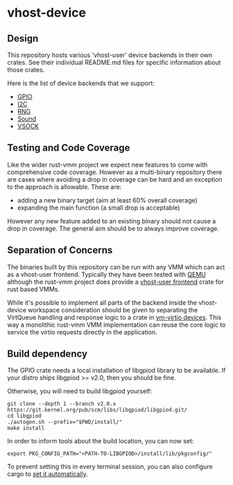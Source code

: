 # vhost-device

## Design

This repository hosts various 'vhost-user' device backends in their own crates.
See their individual README.md files for specific information about those
crates.

Here is the list of device backends that we support:

- [GPIO](https://github.com/rust-vmm/vhost-device/blob/main/crates/gpio/README.md)
- [I2C](https://github.com/rust-vmm/vhost-device/blob/main/crates/i2c/README.md)
- [RNG](https://github.com/rust-vmm/vhost-device/blob/main/crates/rng/README.md)
- [Sound](https://github.com/rust-vmm/vhost-device/blob/main/crates/sound/README.md)
- [VSOCK](https://github.com/rust-vmm/vhost-device/blob/main/crates/vsock/README.md)

## Testing and Code Coverage

Like the wider rust-vmm project we expect new features to come with
comprehensive code coverage. However as a multi-binary repository
there are cases where avoiding a drop in coverage can be hard and an
exception to the approach is allowable. These are:

* adding a new binary target (aim at least 60% overall coverage)
* expanding the main function (a small drop is acceptable)

However any new feature added to an existing binary should not cause a
drop in coverage. The general aim should be to always improve
coverage.

## Separation of Concerns

The binaries built by this repository can be run with any VMM which
can act as a vhost-user frontend. Typically they have been tested with
[QEMU](https://www.qemu.org) although the rust-vmm project does
provide a [vhost-user
frontend](https://github.com/rust-vmm/vhost/tree/main/src/vhost_user)
crate for rust based VMMs.

While it's possible to implement all parts of the backend inside the
vhost-device workspace consideration should be given to separating the
VirtQueue handling and response logic to a crate in [vm-virtio
devices](https://github.com/rust-vmm/vm-virtio/tree/main/crates/devices).
This way a monolithic rust-vmm VMM implementation can reuse the core
logic to service the virtio requests directly in the application.

## Build dependency

The GPIO crate needs a local installation of libgpiod library to be available.
If your distro ships libgpiod >= v2.0, then you should be fine.

Otherwise, you will need to build libgpiod yourself:

    git clone --depth 1 --branch v2.0.x https://git.kernel.org/pub/scm/libs/libgpiod/libgpiod.git/
    cd libgpiod
    ./autogen.sh --prefix="$PWD/install/"
    make install

In order to inform tools about the build location, you can now set:

    export PKG_CONFIG_PATH="<PATH-TO-LIBGPIOD>/install/lib/pkgconfig/"

To prevent setting this in every terminal session, you can also configure
cargo to
[set it automatically](https://doc.rust-lang.org/cargo/reference/config.html#env).